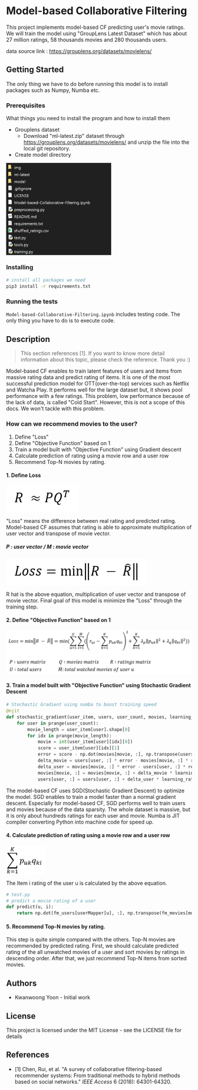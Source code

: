 # Model-based Collaborative Filtering

This project implements model-based CF predicting user's movie ratings. We will train the model using "GroupLens Latest Dataset" which has about 27 million ratings, 58 thousands movies and 280 thousands users.



data source link : https://grouplens.org/datasets/movielens/



## Getting Started

The only thing we have to do before running this model is to install packages such as Numpy, Numba etc.



### Prerequisites

What things you need to install the program and how to install them

- Grouplens dataset
  - Download "ml-latest.zip" dataset through https://grouplens.org/datasets/movielens/ and unzip the file into the local git repository.
- Create model directory

<img src="img/directory.png" height="250" align="center">

### Installing

```bash
# install all packages we need
pip3 install -r requirements.txt
```



### Running the tests

`Model-based-Collaborative-Filtering.ipynb` includes testing code. The only thing you have to do is to execute code.



## Description

> This section references [1]. If you want to know more detail information about this topic, please check the reference. Thank you :)

Model-based CF enables to train latent features of users and items from massive rating data and predict rating of items. It is one of the most successful prediction model for OTT(over-the-top) services such as Netflix and Watcha Play. It performs well for the large dataset but, it shows pool performance with a few ratings. This problem, low performance because of the lack of data, is called "Cold Start". However, this is not a scope of this docs. We won't tackle with this problem.



### How can we recommend movies to the user?

1. Define "Loss"
2. Define "Objective Function" based on 1
3. Train a model built with "Objective Function" using Gradient descent
4. Calculate prediction of rating using a movie row and a user row
5. Recommend Top-N movies by rating.



#### 1. Define Loss



<img src="img/rating_lfm.png" align="center">

"Loss" means the difference between real rating and predicted rating. Model-based CF assumes that rating is able to approximate multiplication of user vector and transpose of movie vector.

##### P : user vector / M : movie vector



<img src="img/loss_brief.png" align="center">

R hat is the above equation, multiplication of user vector and transpose of movie vector. Final goal of this model is minimize the "Loss" through the training step.  



#### 2. Define "Objective Function" based on 1

<img src="img/loss_detail.png" align="center">



#### 3. Train a model built with "Objective Function" using Stochastic Gradient Descent

```python
# Stochastic Gradient using numba to boost training speed
@njit
def stochastic_gradient(user_item, users, user_count, movies, learning_rate, regular_term):
    for user in prange(user_count):
        movie_length = user_item[user].shape[0]
        for idx in prange(movie_length):
            movie = int(user_item[user][idx][0])
            score = user_item[user][idx][1]            
            error = score - np.dot(movies[movie, :], np.transpose(users[user, :]))
            delta_movie = users[user, :] * error - movies[movie, :] * regular_term
            delta_user = movies[movie, :] * error - users[user, :] * regular_term
            movies[movie, :] = movies[movie, :] + delta_movie * learning_rate
            users[user, :] = users[user, :] + delta_user * learning_rate
```

The model-based CF uses SGD(Stochastic Gradient Descent) to optimize the model. SGD enables to train a model faster than a normal gradient descent. Especially for model-based CF, SGD performs well to train users and movies because of the data sparsity. The whole dataset is massive, but it is only about hundreds ratings for each user and movie. Numba is JIT compiler converting Python into machine code for speed up.



#### 4. Calculate prediction of rating using a movie row and a user row



<img src="img/rating.png" height="80" align="center">

The Item i rating of the user u is calculated by the above equation.

```python
# test.py
# predict a movie rating of a user
def predict(u, i):
    return np.dot(fm_users[userMapper[u], :], np.transpose(fm_movies[movieMapper[i], :]))
```



#### 5. Recommend Top-N movies by rating.

This step is quite simple compared with the others. Top-N movies are recommended by predicted rating. First, we should calculate predicted rating of the all unwatched movies of a user and sort movies by ratings in descending order. After that, we just recommend Top-N items from sorted movies.



## Authors

- Kwanwoong Yoon - Initial work



## License

This project is licensed under the MIT License - see the LICENSE file for details



## References

- [1] Chen, Rui, et al. "A survey of collaborative filtering-based recommender systems: From traditional methods to hybrid methods based on social networks." *IEEE Access* 6 (2018): 64301-64320.


